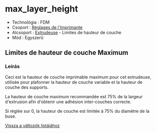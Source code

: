 # max\_layer\_height

* Technológia : FDM
* Csoport : [Réglages de l'Imprimante](../printer_settings/printer_settings.md)
* Alcsoport : [Extrudeuse](../printer_settings/printer_settings.md#extrudeuse) - Limites de hauteur de couche
* Mód : Egyszerű

## Limites de hauteur de couche Maximum

### Leírás

Ceci est la hauteur de couche imprimable maximum pour cet extrudeuse, utilisée pour plafonner la hauteur de couche variable et la hauteur de couche des supports.

La hauteur de couche maximum recommandée est 75% de la largeur d'extrusion afin d'obtenir une adhésion inter-couches correcte.

Si réglée sur 0, la hauteur de couche est limitée à 75% du diamètre de la buse.

[Vissza a változók listájához](variable_list.md)

